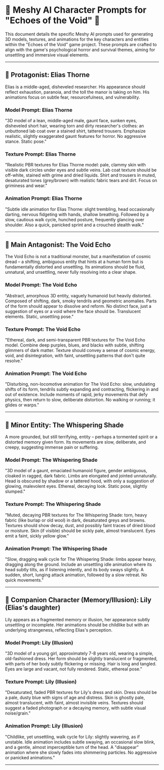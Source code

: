 # 🤖 Meshy AI Character Prompts for "Echoes of the Void" 🎨

This document details the specific Meshy AI prompts used for generating 3D models, textures, and animations for the key characters and entities within the "Echoes of the Void" game project. These prompts are crafted to align with the game's psychological horror and survival themes, aiming for unsettling and immersive visual elements.

---

## 🧍 Protagonist: Elias Thorne

Elias is a middle-aged, disheveled researcher. His appearance should reflect exhaustion, paranoia, and the toll the manor is taking on him. His animations focus on subtle fear, resourcefulness, and vulnerability.

### Model Prompt: Elias Thorne
"3D model of a lean, middle-aged male, gaunt face, sunken eyes, disheveled short hair, wearing torn and dirty researcher's clothes: an unbuttoned lab coat over a stained shirt, tattered trousers. Emphasize realistic, slightly exaggerated gaunt features for horror. No aggressive stance. Static pose."

### Texture Prompt: Elias Thorne
"Realistic PBR textures for Elias Thorne model: pale, clammy skin with visible dark circles under eyes and subtle veins. Lab coat texture should be off-white, stained with grime and dried liquids. Shirt and trousers in muted, desaturated tones (grey/brown) with realistic fabric tears and dirt. Focus on griminess and wear."

### Animation Prompt: Elias Thorne
"Subtle idle animation for Elias Thorne: slight trembling, head occasionally darting, nervous fidgeting with hands, shallow breathing. Followed by a slow, cautious walk cycle, hunched posture, frequently glancing over shoulder. Also a quick, panicked sprint and a crouched stealth walk."

---

## 👻 Main Antagonist: The Void Echo

The Void Echo is not a traditional monster, but a manifestation of cosmic dread – a shifting, ambiguous entity that hints at a human form but is fundamentally distorted and unsettling. Its animations should be fluid, unnatural, and unsettling, never fully resolving into a clear shape.

### Model Prompt: The Void Echo
"Abstract, amorphous 3D entity, vaguely humanoid but heavily distorted. Composed of shifting, dark, smoky tendrils and geometric anomalies. Parts of the form should appear to dissolve and reform. No distinct face, just a suggestion of eyes or a void where the face should be. Translucent elements. Static, unsettling pose."

### Texture Prompt: The Void Echo
"Ethereal, dark, and semi-transparent PBR textures for The Void Echo model. Combine deep purples, blues, and blacks with subtle, shifting glimmers of dark matter. Texture should convey a sense of cosmic energy, void, and disintegration, with faint, unsettling patterns that don't quite resolve."

### Animation Prompt: The Void Echo
"Disturbing, non-locomotive animation for The Void Echo: slow, undulating shifts of its form, tendrils subtly expanding and contracting, flickering in and out of existence. Include moments of rapid, jerky movements that defy physics, then return to slow, deliberate distortion. No walking or running; it glides or warps."

---

## 🧟 Minor Entity: The Whispering Shade

A more grounded, but still terrifying, entity – perhaps a tormented spirit or a distorted memory given form. Its movements are slow, deliberate, and creepy, suggesting immense pain or suffering.

### Model Prompt: The Whispering Shade
"3D model of a gaunt, emaciated humanoid figure, gender ambiguous, cloaked in ragged, dark fabric. Limbs are elongated and jointed unnaturally. Head is obscured by shadow or a tattered hood, with only a suggestion of glowing, malevolent eyes. Ethereal, decaying look. Static pose, slightly slumped."

### Texture Prompt: The Whispering Shade
"Muted, decaying PBR textures for The Whispering Shade: torn, heavy fabric (like burlap or old wool) in dark, desaturated greys and browns. Textures should show decay, dust, and possibly faint traces of dried blood or moisture. Skin (if visible) should be sickly pale, almost translucent. Eyes emit a faint, sickly yellow glow."

### Animation Prompt: The Whispering Shade
"Slow, dragging walk cycle for The Whispering Shade: limbs appear heavy, dragging along the ground. Include an unsettling idle animation where its head subtly tilts, as if listening intently, and its body sways slightly. A sudden, short, lunging attack animation, followed by a slow retreat. No quick movements."

---

## 👧 Companion Character (Memory/Illusion): Lily (Elias's daughter)

Lily appears as a fragmented memory or illusion, her appearance subtly unsettling or incomplete. Her animations should be childlike but with an underlying strangeness, reflecting Elias's perception.

### Model Prompt: Lily (Illusion)
"3D model of a young girl, approximately 7-8 years old, wearing a simple, old-fashioned dress. Her form should be slightly translucent or fragmented, with parts of her body subtly flickering or missing. Hair is long and tangled. Eyes are large and vacant, not fully rendered. Static, ethereal pose."

### Texture Prompt: Lily (Illusion)
"Desaturated, faded PBR textures for Lily's dress and skin. Dress should be a pale, dusty blue with signs of age and distress. Skin is ghostly pale, almost translucent, with faint, almost invisible veins. Textures should suggest a faded photograph or a decaying memory, with subtle visual noise/grain."

### Animation Prompt: Lily (Illusion)
"Childlike, yet unsettling, walk cycle for Lily: slightly wavering, as if unstable. Idle animation includes subtle swaying, an occasional slow blink, and a gentle, almost imperceptible turn of the head. A "disappear" animation where she slowly fades into shimmering particles. No aggressive or panicked animations."

---